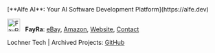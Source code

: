<!--sylph-daoist-->

<!-- <a href="https://www.youtube.com/watch?v=d7hc_GrZP4Y&list=RDMM&index=4" target="_blank">
  <img src="https://avatars.githubusercontent.com/u/8673894?v=4" alt="HONK!">
</a> -->

<!-- --- -->

<!--<img src="https://avatars.githubusercontent.com/u/193454712?s=64&v=4" alt="Sylph DAO" width="30"> &nbsp; **Sylph DAO**: [GitHub](https://github.com/sylph-dao), [Website](https://sylph.finance), [Contact](mailto:dao@sylph.box) | <img src="https://avatars.githubusercontent.com/u/193454158?s=64&v=4" alt="Sylph DAO Archive" width="30"> &nbsp; Archive: [GitHub](https://github.com/sylph-dao-arc)  | <img src="https://avatars.githubusercontent.com/u/193456537?s=64&v=4" alt="Lochner Tech Archive" width="30"> &nbsp; Archive: [GitHub](https://github.com/lochner-arc)  -->

<!--**Alfe**: -->[**Alfe AI**: Your AI Software Development Platform](https://alfe.dev)  

<img src="https://avatars.githubusercontent.com/u/185224928?s=64&v=4" alt="FayRa" width="30"> &nbsp; **FayRa**: <!--[GitHub](https://github.com/fay-ra), --><!--(eCommerce / Logistics) , -->[eBay](https://www.ebay.com/str/fayralogistics), [Amazon](https://www.amazon.com/shops/fayra), [Website](https://fayra.com), [Contact](mailto:support@fayra.com)  

<!-- **Faystation**: Coming soon. Like Baystation if you replaced the B with an F. -->

<!--<img src="https://avatars.githubusercontent.com/u/193456537?s=64&v=4" alt="Lochner Tech" width="30"> &nbsp; --> 

Lochner Tech | Archived Projects: [GitHub](https://github.com/orgs/lochner-arc/repositories)

<!-- redo old svn portfolio website to lochner.tech -->

<!-- Faystation -->

<!-- Alfmir -->

<!-- Aurora -->

<!-- Whimsy -->
